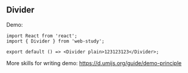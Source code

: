 ## Divider

Demo:

```tsx
import React from 'react';
import { Divider } from 'web-study';

export default () => <Divider plain>123123123</Divider>;
```

More skills for writing demo: https://d.umijs.org/guide/demo-principle

